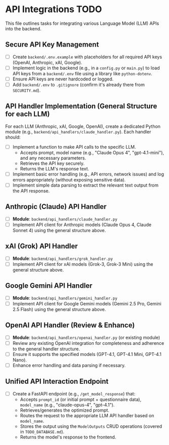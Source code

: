 # API Integrations TODO

This file outlines tasks for integrating various Language Model (LLM) APIs into the backend.

## Secure API Key Management

-   [ ] Create `backend/.env.example` with placeholders for all required API keys (OpenAI, Anthropic, xAI, Google).
-   [ ] Implement logic in the backend (e.g., in a `config.py` or `main.py`) to load API keys from a `backend/.env` file using a library like `python-dotenv`.
-   [ ] Ensure API keys are never hardcoded or logged.
-   [ ] Add `backend/.env` to `.gitignore` (confirm it's already there from `SECURITY.md`).

## API Handler Implementation (General Structure for each LLM)

For each LLM (Anthropic, xAI, Google, OpenAI), create a dedicated Python module (e.g., `backend/api_handlers/claude_handler.py`). Each handler should:

-   [ ] Implement a function to make API calls to the specific LLM.
    *   Accepts prompt, model name (e.g., "Claude Opus 4", "gpt-4.1-mini"), and any necessary parameters.
    *   Retrieves the API key securely.
    *   Returns the LLM's response text.
-   [ ] Implement basic error handling (e.g., API errors, network issues) and log errors appropriately (without exposing sensitive data).
-   [ ] Implement simple data parsing to extract the relevant text output from the API response.

## Anthropic (Claude) API Handler

-   [ ] **Module**: `backend/api_handlers/claude_handler.py`
-   [ ] Implement API client for Anthropic models (Claude Opus 4, Claude Sonnet 4) using the general structure above.

## xAI (Grok) API Handler

-   [ ] **Module**: `backend/api_handlers/grok_handler.py`
-   [ ] Implement API client for xAI models (Grok-3, Grok-3 Mini) using the general structure above.

## Google Gemini API Handler

-   [ ] **Module**: `backend/api_handlers/gemini_handler.py`
-   [ ] Implement API client for Google Gemini models (Gemini 2.5 Pro, Gemini 2.5 Flash) using the general structure above.

## OpenAI API Handler (Review & Enhance)

-   [ ] **Module**: `backend/api_handlers/openai_handler.py` (or existing module)
-   [ ] Review any existing OpenAI integration for completeness and adherence to the general handler structure.
-   [ ] Ensure it supports the specified models (GPT-4.1, GPT-4.1 Mini, GPT-4.1 Nano).
-   [ ] Enhance error handling and data parsing if necessary.

## Unified API Interaction Endpoint

-   [ ] Create a FastAPI endpoint (e.g., `/get_model_response`) that:
    *   Accepts `prompt_id` (or initial prompt + questionnaire data), `model_name` (e.g., "claude-opus-4", "gpt-4.1").
    *   Retrieves/generates the optimized prompt.
    *   Routes the request to the appropriate LLM API handler based on `model_name`.
    *   Stores the output using the `ModelOutputs` CRUD operations (covered in `TODO_DATABASE.md`).
    *   Returns the model's response to the frontend. 